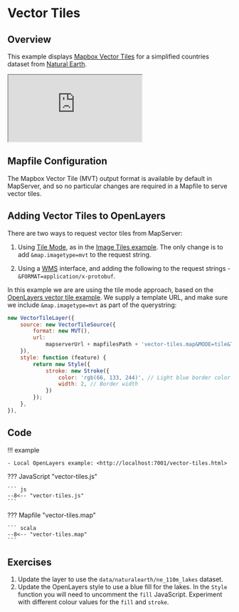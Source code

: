 # Vector Tiles

## Overview

This example displays [Mapbox Vector Tiles](https://mapserver.org/development/rfc/ms-rfc-119.html) for a simplified countries dataset from [Natural Earth](https://www.naturalearthdata.com/). 

<div class="map">
  <iframe src="https://geographika.github.io/getting-started-with-mapserver-demo/vector-tiles.html"></iframe>
</div>

## Mapfile Configuration

The Mapbox Vector Tile (MVT) output format is available by default in MapServer, and so no particular changes are required in a Mapfile to
serve vector tiles.

## Adding Vector Tiles to OpenLayers


There are two ways to request vector tiles from MapServer: 

1. Using [Tile Mode](https://mapserver.org/output/tile_mode.html), as in the [Image Tiles example](tiles.md). The only change is to add `&map.imagetype=mvt` to the request string.

2. Using a [WMS](wms.md) interface, and adding the following to the
request strings - `&FORMAT=application/x-protobuf`.

In this example we are are using the tile mode approach, based on the
[OpenLayers vector tile example](https://openlayers.org/workshop/en/vectortile/interact.html). We supply a template URL, and make sure we include `&map.imagetype=mvt` as part of the querystring:

```js
new VectorTileLayer({
    source: new VectorTileSource({
        format: new MVT(),
        url:
            mapserverUrl + mapfilesPath + 'vector-tiles.map&MODE=tile&TILE={x}+{y}+{z}&LAYERS=countries&map.imagetype=mvt',
    }),
    style: function (feature) {
        return new Style({
            stroke: new Stroke({
                color: 'rgb(66, 133, 244)', // Light blue border color
                width: 2, // Border width
            })
        });
    },
}),
```

## Code

!!! example

    - Local OpenLayers example: <http://localhost:7001/vector-tiles.html>

??? JavaScript "vector-tiles.js"

    ``` js
    --8<-- "vector-tiles.js"
    ```

??? Mapfile "vector-tiles.map"

    ``` scala
    --8<-- "vector-tiles.map"
    ```

## Exercises

1. Update the layer to use the `data/naturalearth/ne_110m_lakes` dataset.
2. Update the OpenLayers style to use a blue fill for the lakes. In the `Style` function you will need to uncomment the `fill` JavaScript.
   Experiment with different colour values for the `fill` and `stroke`.






